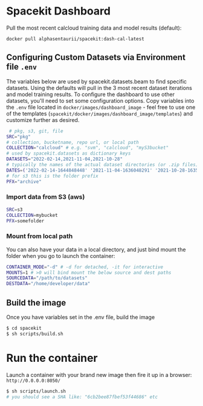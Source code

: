 # Spacekit Dashboard

Pull the most recent calcloud training data and model results (default):

`docker pull alphasentaurii/spacekit:dash-cal-latest`


## Configuring Custom Datasets via Environment file `.env`

The variables below are used by spacekit.datasets.beam to find specific datasets. Using the defaults will pull in the 3 most recent dataset iterations and model training results. To configure the dashboard to use other datasets, you'll need to set some configuration options. Copy variables into the `.env` file located in `docker/images/dashboard_image` - feel free to use one of the templates (`spacekit/docker/images/dashboard_image/templates`) and customize further as desired.

```bash
 # pkg, s3, git, file
SRC="pkg"
# collection, bucketname, repo url, or local path
COLLECTION="calcloud" # e.g. "svm", "calcloud", "myS3bucket"
# used by spacekit.datasets as dictionary keys
DATASETS="2022-02-14,2021-11-04,2021-10-28"
# typically the names of the actual dataset directories (or .zip files)
DATES=('2022-02-14-1644848448' '2021-11-04-1636048291' '2021-10-28-1635457222')
# for s3 this is the folder prefix
PFX="archive"
```

### Import data from S3 (aws)

```bash
SRC=s3
COLLECTION=mybucket
PFX=somefolder
```

### Mount from local path

You can also have your data in a local directory, and just bind mount the folder when you go to launch the container:

```bash
CONTAINER_MODE="-d" # -d for detached, -it for interactive
MOUNTS=1 # >0 will bind mount the below source and dest paths
SOURCEDATA="/path/to/datasets"
DESTDATA="/home/developer/data"
```


## Build the image

Once you have variables set in the .env file, build the image

```bash
$ cd spacekit
$ sh scripts/build.sh
```

# Run the container

Launch a container with your brand new image then fire it up in a browser: `http://0.0.0.0:8050/`

```bash
$ sh scripts/launch.sh
# you should see a SHA like: "6cb2bee87fbef53f44686" etc
```